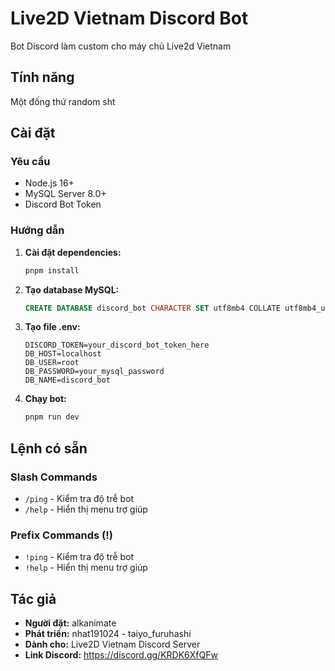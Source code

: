# Live2D Vietnam Discord Bot

Bot Discord làm custom cho máy chủ Live2d Vietnam

## Tính năng

Một đống thứ random sht

## Cài đặt

### Yêu cầu

- Node.js 16+
- MySQL Server 8.0+
- Discord Bot Token

### Hướng dẫn

1. **Cài đặt dependencies:**

   ```bash
   pnpm install
   ```

2. **Tạo database MySQL:**

   ```sql
   CREATE DATABASE discord_bot CHARACTER SET utf8mb4 COLLATE utf8mb4_unicode_ci;
   ```

3. **Tạo file .env:**

   ```env
   DISCORD_TOKEN=your_discord_bot_token_here
   DB_HOST=localhost
   DB_USER=root
   DB_PASSWORD=your_mysql_password
   DB_NAME=discord_bot
   ```

4. **Chạy bot:**
   ```bash
   pnpm run dev
   ```

## Lệnh có sẵn

### Slash Commands

- `/ping` - Kiểm tra độ trễ bot
- `/help` - Hiển thị menu trợ giúp

### Prefix Commands (!)

- `!ping` - Kiểm tra độ trễ bot
- `!help` - Hiển thị menu trợ giúp

## Tác giả

- **Người đặt:** alkanimate
- **Phát triển:** nhat191024 - taiyo_furuhashi
- **Dành cho:** Live2D Vietnam Discord Server
- **Link Discord:** https://discord.gg/KRDK6XfQFw
